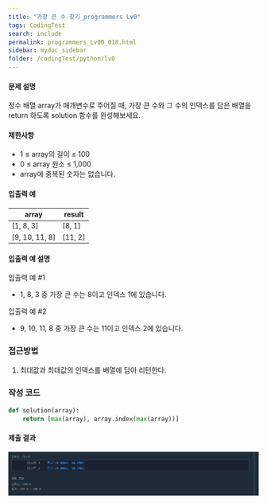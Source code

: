 ```yaml
---
title: "가장 큰 수 찾기_programmers_Lv0"
tags: CodingTest
search: include
permalink: programmers_Lv00_018.html
sidebar: mydoc_sidebar
folder: /codingTest/python/lv0
---
```



#### 문제 설명 <br>

정수 배열 array가 매개변수로 주어질 때, 가장 큰 수와 그 수의 인덱스를 담은 배열을 return 하도록 solution 함수를 완성해보세요.

#### 제한사항 <br>

- 1 ≤ array의 길이 ≤ 100
- 0 ≤ array 원소 ≤ 1,000
- array에 중복된 숫자는 없습니다.

#### 입출력 예 <br>
  
array|	result
---|---
[1, 8, 3]|	[8, 1]
[9, 10, 11, 8]|	[11, 2]

#### 입출력 예 설명 <br>

입출력 예 #1
- 1, 8, 3 중 가장 큰 수는 8이고 인덱스 1에 있습니다.

입출력 예 #2
- 9, 10, 11, 8 중 가장 큰 수는 11이고 인덱스 2에 있습니다.

### 접근방법 <br>

1. 최대값과 최대값의 인덱스를 배열에 담아 리턴한다.

### 작성 코드 <br>

```python
def solution(array):
    return [max(array), array.index(max(array))]
```

#### 제출 결과

![제출 결과](\images\programmers_Lv00_018.png)



